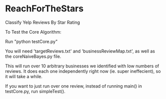 ReachForTheStars
================

Classify Yelp Reviews By Star Rating

To Test the Core Algorithm:

Run "python testCore.py"
  
  You will need 'targetReviews.txt' and 'businessReviewMap.txt', as well as the coreNaiveBayes.py file.

This will run over 10 arbitrary businesses we identified with low numbers of reviews. It does each one independently right now (ie. super ineffecient), so it will take a while. 

If you want to just run over one review, instead of running main() in testCore.py, run simpleTest().
